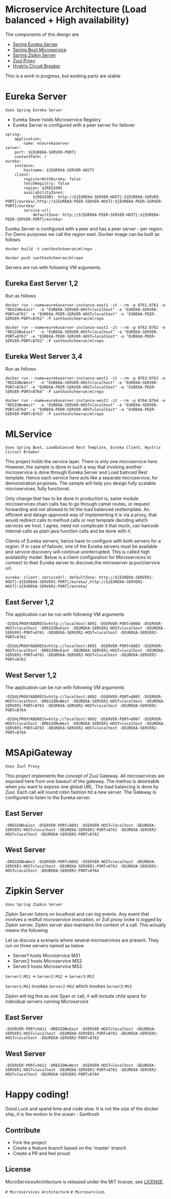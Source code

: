 Microservice Architecture (Load balanced + High availability)
=============================================================

The components of this design are

- [Spring Eureka Server](#eureka-server)
- [Spring Boot Microservice](#mlservice)
- [Spring Zipkin Server](#zipkin-server)
- [Zuul Proxy](#msapigateway)
- [Hystrix Circuit Breaker](#mlservice)


This is a work in progress, but existing parts are stable

# Eureka Server

`Uses Spring Eureka Server`

* Eureka Sever holds Microservice Registry
* Eureka Server is configured with a peer server for failover 


```
spring:
    application:
        name: mleurekaserver
server:
    port: ${EUREKA-SERVER-PORT}
    contextPath: /  
eureka:
    instance:
        hostname: ${EUREKA-SERVER-HOST}
    client:
        registerWithEureka: false
        fetchRegistry: false 
        region: ${REGION} 
        availabilityZones: 
            ${REGION}: http://${EUREKA-SERVER-HOST}:${EUREKA-SERVER-PORT}/eureka/,http://${EUREKA-PEER-SERVER-HOST}:${EUREKA-PEER-SERVER-PORT}/eureka/ 
        service-url:
            defaultZone: http://${EUREKA-PEER-SERVER-HOST}:${EUREKA-PEER-SERVER-PORT}/eureka/
```
Eureka Server is configured with a peer and has a peer server - per region. For Demo purposes we call the region east. Docker image can be built as follows

`docker build -t santhoshcheeran/mlrepo .`

`docker push santhoshcheeran/mlrepo`


Servers are run with following VM arguments.

## Eureka East Server 1,2

Run as follows

`docker run --name=eurekaserver-instance-east1 -it --rm -p 8761:8761 -e "REGION=East"  -e "EUREKA-SERVER-HOST=localhost" -e "EUREKA-SERVER-PORT=8761" -e "EUREKA-PEER-SERVER-HOST=localhost" -e "EUREKA-PEER-SERVER-PORT=8762" -P santhoshcheeran/mlrepo`

`docker run --name=eurekaserver-instance-east2 -it --rm -p 8762:8762 -e "REGION=East"  -e "EUREKA-SERVER-HOST=localhost" -e "EUREKA-SERVER-PORT=8762" -e "EUREKA-PEER-SERVER-HOST=localhost" -e "EUREKA-PEER-SERVER-PORT=8761" -P santhoshcheeran/mlrepo`

## Eureka West Server 3,4

Run as follows

`docker run --name=eurekaserver-instance-west1 -it --rm -p 8763:8763 -e "REGION=West"  -e "EUREKA-SERVER-HOST=localhost" -e "EUREKA-SERVER-PORT=8763" -e "EUREKA-PEER-SERVER-HOST=localhost" -e "EUREKA-PEER-SERVER-PORT=8764" -P santhoshcheeran/mlrepo`

`docker run --name=eurekaserver-instance-west2 -it --rm -p 8764:8764 -e "REGION=West"  -e "EUREKA-SERVER-HOST=localhost" -e "EUREKA-SERVER-PORT=8764" -e "EUREKA-PEER-SERVER-HOST=localhost" -e "EUREKA-PEER-SERVER-PORT=8763" -P santhoshcheeran/mlrepo`

# MLService

`Uses Spring Boot, Loadbalanced Rest Template, Eureka Client, Hystrix Circuit Breaker`

This project holds the service layer. There is only one microservice here. However, the sample is done in such a way that invoking another microservice is done through Eureka Server and Load balnced Rest template. Hence each service here acts like a separate microservice, for demonstration pruposes. The sample will help you design fully scalable microservices, fully functional. 

Only change that has to be done in production is, same module microservices chain calls has to go through camel routes, or request forwarding and not allowed to hit the load balanced resttemplate. An efficient and deisgn approved way of implementing it is via a proxy, that would redirect calls to method calls or rest template deciding which services we host. I agree, need not complicate it that much, can harcode internal calls as plain java function calls and be done with it.

Clients of Eureka servers, hence have to configure with both servers for a region. If in case of failover, one of the Eureka servers must be available and service discovery will continue uninterrupted. This is called high availability model. Below is a client configuration for Microservices to connect to their Eureka server to discover,the microserver ip:port/service url.

`eureka: client: serviceUrl: defaultZone: http://${EUREKA-SERVER1-HOST}:${EUREKA-SERVER1-PORT}/eureka/,http://${EUREKA-SERVER2-HOST}:${EUREKA-SERVER2-PORT}/eureka/`

## East Server 1,2

The application can be run with following VM arguments 

`-DZUULPROXYADDRESS=http://localhost:8091 -DSERVER-PORT=8080 -DSERVER-HOST=localhost -DREGION=East -DEUREKA-SERVER1-HOST=localhost -DEUREKA-SERVER1-PORT=8761 -DEUREKA-SERVER2-HOST=localhost -DEUREKA-SERVER2-PORT=8762`

`-DZUULPROXYADDRESS=http://localhost:8091 -DSERVER-PORT=8083 -DSERVER-HOST=localhost -DREGION=East -DEUREKA-SERVER1-HOST=localhost -DEUREKA-SERVER1-PORT=8761 -DEUREKA-SERVER2-HOST=localhost -DEUREKA-SERVER2-PORT=8762`

## West Server 1,2

The application can be run with following VM arguments 

`-DZUULPROXYADDRESS=http://localhost:8092 -DSERVER-PORT=8085 -DSERVER-HOST=localhost -DREGION=West -DEUREKA-SERVER1-HOST=localhost -DEUREKA-SERVER1-PORT=8763 -DEUREKA-SERVER2-HOST=localhost -DEUREKA-SERVER2-PORT=8764`

`-DZUULPROXYADDRESS=http://localhost:8092 -DSERVER-PORT=8087 -DSERVER-HOST=localhost -DREGION=West -DEUREKA-SERVER1-HOST=localhost -DEUREKA-SERVER1-PORT=8763 -DEUREKA-SERVER2-HOST=localhost -DEUREKA-SERVER2-PORT=8764`

# MSApiGateway

`Uses Zuul Proxy`

This project implements the concept of Zuul Gateway. All microservices are exposed here from one baseurl of the gateway. The methos is desireable when you want to expose one global URL. The load balancing is done by Zuul. Each call will round robin fashion hit a new server. The Gateway is configured to listen to the Eureka server.

## East Server

`-DREGION=East -DSERVER-PORT=8091 -DSERVER-HOST=localhost -DEUREKA-SERVER1-HOST=localhost -DEUREKA-SERVER1-PORT=8761 -DEUREKA-SERVER2-HOST=localhost -DEUREKA-SERVER2-PORT=8762`

## West Server

`-DREGION=West -DSERVER-PORT=8092 -DSERVER-HOST=localhost -DEUREKA-SERVER1-HOST=localhost -DEUREKA-SERVER1-PORT=8763 -DEUREKA-SERVER2-HOST=localhost -DEUREKA-SERVER2-PORT=8764`

# Zipkin Server

`Uses Spring Zipkin Server`

Zipkin Server listens on localhost and can log events. Any event that involves a restfull microservice invocation, or Zull proxy ivoke is logged by Zipkin server.  Zipkin server also maintains the context of a call. This actually means the following

Let us discuss a scenario where several microservices are present. They run on three servers named as below

* Server1 hosts Microservice MS1
* Server2 hosts Microservice MS2
* Server3 hosts Microservice MS3

`Server1:MS1` -> `Server2:MS2` -> `Server3:MS3`

`Server1:MS1` invokes `Server2:MS2` which invokes `Server3:MS3`

Zipkin will log this as one Span or call, it will include child spans for individual servers running Microservice

## East Server

`-DSERVER-PORT=9411 -DREGION=East -DSERVER-HOST=localhost -DEUREKA-SERVER1-HOST=localhost -DEUREKA-SERVER1-PORT=8761 -DEUREKA-SERVER2-HOST=localhost -DEUREKA-SERVER2-PORT=8762`

## West Server

`-DSERVER-PORT=9412 -DREGION=West -DSERVER-HOST=localhost -DEUREKA-SERVER1-HOST=localhost -DEUREKA-SERVER1-PORT=8763 -DEUREKA-SERVER2-HOST=localhost -DEUREKA-SERVER2-PORT=8764`

# Happy coding! 

Good Luck and spend time and code slow. It is not the size of the docker ship, it is the motion in the ocean - Santhosh 

## Contribute

* Fork the project
* Create a feature branch based on the 'master' branch
* Create a PR and feel proud.


## License

MicroServicesArchitecture is released under the MIT license, see [LICENSE](https://github.com/BonifyByForteil/react-native-piwik/blob/master/LICENSE).

`# Microservices Architecture`
`# Microservices`
